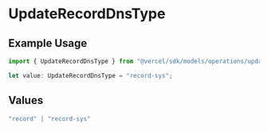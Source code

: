 # UpdateRecordDnsType

## Example Usage

```typescript
import { UpdateRecordDnsType } from "@vercel/sdk/models/operations/updaterecord.js";

let value: UpdateRecordDnsType = "record-sys";
```

## Values

```typescript
"record" | "record-sys"
```